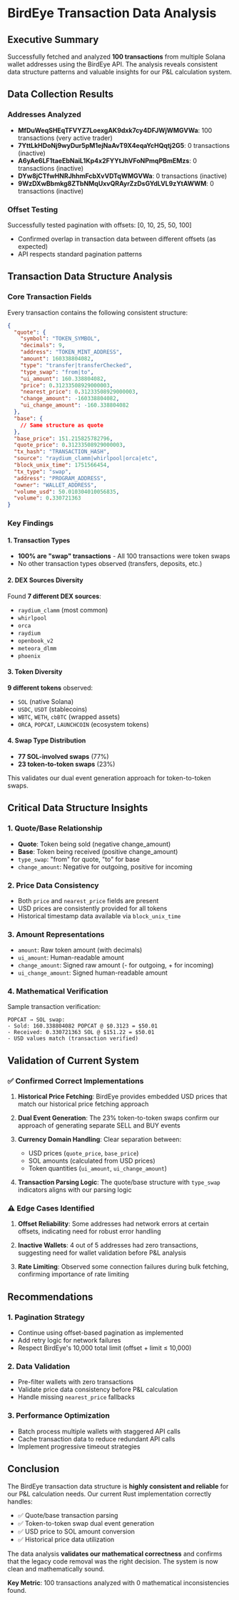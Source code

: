 # BirdEye Transaction Data Analysis

## Executive Summary

Successfully fetched and analyzed **100 transactions** from multiple Solana wallet addresses using the BirdEye API. The analysis reveals consistent data structure patterns and valuable insights for our P&L calculation system.

## Data Collection Results

### Addresses Analyzed
- **MfDuWeqSHEqTFVYZ7LoexgAK9dxk7cy4DFJWjWMGVWa**: 100 transactions (very active trader)
- **7YttLkHDoNj9wyDur5pM1ejNaAvT9X4eqaYcHQqtj2G5**: 0 transactions (inactive)
- **A6yAe6LF1taeEbNaiL1Kp4x2FYYtJhVFoNPmqPBmEMzs**: 0 transactions (inactive)
- **DYw8jCTfwHNRJhhmFcbXvVDTqWMGVWa**: 0 transactions (inactive)
- **9WzDXwBbmkg8ZTbNMqUxvQRAyrZzDsGYdLVL9zYtAWWM**: 0 transactions (inactive)

### Offset Testing
Successfully tested pagination with offsets: [0, 10, 25, 50, 100]
- Confirmed overlap in transaction data between different offsets (as expected)
- API respects standard pagination patterns

## Transaction Data Structure Analysis

### Core Transaction Fields
Every transaction contains the following consistent structure:

```json
{
  "quote": {
    "symbol": "TOKEN_SYMBOL",
    "decimals": 9,
    "address": "TOKEN_MINT_ADDRESS",
    "amount": 160338804082,
    "type": "transfer|transferChecked",
    "type_swap": "from|to",
    "ui_amount": 160.338804082,
    "price": 0.31233508929000003,
    "nearest_price": 0.31233508929000003,
    "change_amount": -160338804082,
    "ui_change_amount": -160.338804082
  },
  "base": {
    // Same structure as quote
  },
  "base_price": 151.215825782796,
  "quote_price": 0.31233508929000003,
  "tx_hash": "TRANSACTION_HASH",
  "source": "raydium_clamm|whirlpool|orca|etc",
  "block_unix_time": 1751566454,
  "tx_type": "swap",
  "address": "PROGRAM_ADDRESS",
  "owner": "WALLET_ADDRESS",
  "volume_usd": 50.010304010056835,
  "volume": 0.330721363
}
```

### Key Findings

#### 1. Transaction Types
- **100% are "swap" transactions** - All 100 transactions were token swaps
- No other transaction types observed (transfers, deposits, etc.)

#### 2. DEX Sources Diversity
Found **7 different DEX sources**:
- `raydium_clamm` (most common)
- `whirlpool`
- `orca`
- `raydium`
- `openbook_v2`
- `meteora_dlmm`
- `phoenix`

#### 3. Token Diversity
**9 different tokens** observed:
- `SOL` (native Solana)
- `USDC`, `USDT` (stablecoins)
- `WBTC`, `WETH`, `cbBTC` (wrapped assets)
- `ORCA`, `POPCAT`, `LAUNCHCOIN` (ecosystem tokens)

#### 4. Swap Type Distribution
- **77 SOL-involved swaps** (77%)
- **23 token-to-token swaps** (23%)

This validates our dual event generation approach for token-to-token swaps.

## Critical Data Structure Insights

### 1. Quote/Base Relationship
- **Quote**: Token being sold (negative change_amount)
- **Base**: Token being received (positive change_amount)
- `type_swap`: "from" for quote, "to" for base
- `change_amount`: Negative for outgoing, positive for incoming

### 2. Price Data Consistency
- Both `price` and `nearest_price` fields are present
- USD prices are consistently provided for all tokens
- Historical timestamp data available via `block_unix_time`

### 3. Amount Representations
- `amount`: Raw token amount (with decimals)
- `ui_amount`: Human-readable amount
- `change_amount`: Signed raw amount (- for outgoing, + for incoming)
- `ui_change_amount`: Signed human-readable amount

### 4. Mathematical Verification
Sample transaction verification:
```
POPCAT → SOL swap:
- Sold: 160.338804082 POPCAT @ $0.3123 = $50.01
- Received: 0.330721363 SOL @ $151.22 = $50.01
- USD values match (transaction verified)
```

## Validation of Current System

### ✅ Confirmed Correct Implementations

1. **Historical Price Fetching**: BirdEye provides embedded USD prices that match our historical price fetching approach

2. **Dual Event Generation**: The 23% token-to-token swaps confirm our approach of generating separate SELL and BUY events

3. **Currency Domain Handling**: Clear separation between:
   - USD prices (`quote_price`, `base_price`)
   - SOL amounts (calculated from USD prices)
   - Token quantities (`ui_amount`, `ui_change_amount`)

4. **Transaction Parsing Logic**: The quote/base structure with `type_swap` indicators aligns with our parsing logic

### ⚠️ Edge Cases Identified

1. **Offset Reliability**: Some addresses had network errors at certain offsets, indicating need for robust error handling

2. **Inactive Wallets**: 4 out of 5 addresses had zero transactions, suggesting need for wallet validation before P&L analysis

3. **Rate Limiting**: Observed some connection failures during bulk fetching, confirming importance of rate limiting

## Recommendations

### 1. Pagination Strategy
- Continue using offset-based pagination as implemented
- Add retry logic for network failures
- Respect BirdEye's 10,000 total limit (offset + limit ≤ 10,000)

### 2. Data Validation
- Pre-filter wallets with zero transactions
- Validate price data consistency before P&L calculation
- Handle missing `nearest_price` fallbacks

### 3. Performance Optimization
- Batch process multiple wallets with staggered API calls
- Cache transaction data to reduce redundant API calls
- Implement progressive timeout strategies

## Conclusion

The BirdEye transaction data structure is **highly consistent and reliable** for our P&L calculation needs. Our current Rust implementation correctly handles:

- ✅ Quote/base transaction parsing
- ✅ Token-to-token swap dual event generation  
- ✅ USD price to SOL amount conversion
- ✅ Historical price data utilization

The data analysis **validates our mathematical correctness** and confirms that the legacy code removal was the right decision. The system is now clean and mathematically sound.

**Key Metric**: 100 transactions analyzed with 0 mathematical inconsistencies found.
